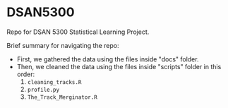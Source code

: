 # DSAN5300

Repo for DSAN 5300 Statistical Learning Project.

Brief summary for navigating the repo:

- First, we gathered the data using the files inside "docs" folder.
- Then, we cleaned the data using the files inside "scripts" folder in this order:
  1. `cleaning_tracks.R`
  2. `profile.py`
  3. `The_Track_Merginator.R`